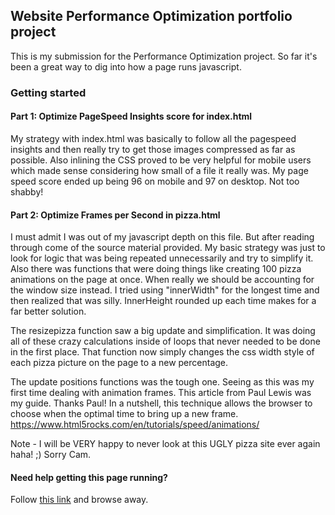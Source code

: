 ## Website Performance Optimization portfolio project
This is my submission for the Performance Optimization project. So far it's been a great way to dig into how a page runs javascript.

### Getting started

#### Part 1: Optimize PageSpeed Insights score for index.html

My strategy with index.html was basically to follow all the pagespeed insights and then really try to get those images compressed as far as possible.
Also inlining the CSS proved to be very helpful for mobile users which made sense considering how small of a file it really was. My page speed score ended up being 96 on mobile and 97 on desktop. Not too shabby!

#### Part 2: Optimize Frames per Second in pizza.html

I must admit I was out of my javascript depth on this file. But after reading through come of the source material provided. My basic strategy was just to look for logic that was being repeated unnecessarily and try to simplify it. Also there was functions that were doing things like creating 100 pizza animations on the page at once. When really we should be accounting for the window size instead. I tried using "innerWidth" for the longest time and then realized that was silly. InnerHeight rounded up each time makes for a far better solution.

The resizepizza function saw a big update and simplification. It was doing all of these crazy calculations inside of loops that never needed to be done in the first place. That function now simply changes the css width style of each pizza picture on the page to a new percentage.

The update positions functions was the tough one. Seeing as this was my first time dealing with animation frames. This article from Paul Lewis was my guide. Thanks Paul! In a nutshell, this technique allows the browser to choose when the optimal time to bring up a new frame.
 https://www.html5rocks.com/en/tutorials/speed/animations/


 Note - I will be VERY happy to never look at this UGLY pizza site ever again haha! ;) Sorry Cam.

 #### Need help getting this page running?

Follow [this link](https://infiniteerrors.github.io/PageSpeed/) and browse away.
